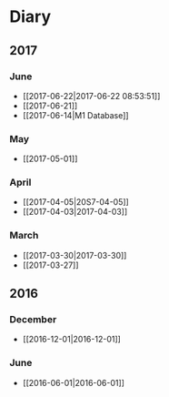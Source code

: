 # Diary

## 2017

### June
  * [[2017-06-22|2017-06-22 08:53:51]]
  * [[2017-06-21]]
  * [[2017-06-14|M1 Database]]

### May
  * [[2017-05-01]]

### April
  * [[2017-04-05|20S7-04-05]]
  * [[2017-04-03|2017-04-03]]

### March
  * [[2017-03-30|2017-03-30]]
  * [[2017-03-27]]

## 2016

### December
  * [[2016-12-01|2016-12-01]]

### June
  * [[2016-06-01|2016-06-01]]

